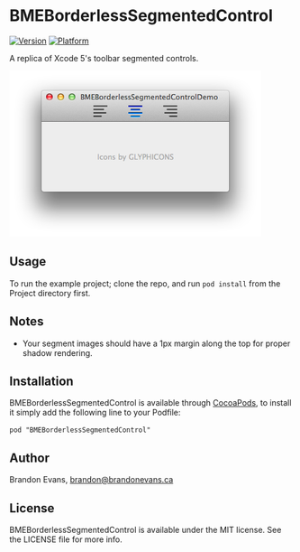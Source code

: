 # BMEBorderlessSegmentedControl

[![Version](http://cocoapod-badges.herokuapp.com/v/BMEBorderlessSegmentedControl/badge.png)](http://cocoadocs.org/docsets/BMEBorderlessSegmentedControl)
[![Platform](http://cocoapod-badges.herokuapp.com/p/BMEBorderlessSegmentedControl/badge.png)](http://cocoadocs.org/docsets/BMEBorderlessSegmentedControl)

A replica of Xcode 5's toolbar segmented controls.

![](preview.png)

## Usage

To run the example project; clone the repo, and run `pod install` from the Project directory first.

## Notes

- Your segment images should have a 1px margin along the top for proper shadow rendering.

## Installation

BMEBorderlessSegmentedControl is available through [CocoaPods](http://cocoapods.org), to install
it simply add the following line to your Podfile:

    pod "BMEBorderlessSegmentedControl"

## Author

Brandon Evans, brandon@brandonevans.ca

## License

BMEBorderlessSegmentedControl is available under the MIT license. See the LICENSE file for more info.

